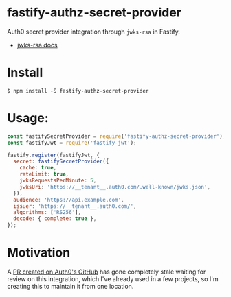 # fastify-authz-secret-provider

Auth0 secret provider integration through `jwks-rsa` in Fastify.

- [jwks-rsa docs](https://github.com/auth0/node-jwks-rsa#usage)

# Install

```terminal
$ npm install -S fastify-authz-secret-provider
```

# Usage:

```js
const fastifySecretProvider = require('fastify-authz-secret-provider');
const fastifyJwt = require('fastify-jwt');

fastify.register(fastifyJwt, {
  secret: fastifySecretProvider({
    cache: true,
    rateLimit: true,
    jwksRequestsPerMinute: 5,
    jwksUri: 'https://__tenant__.auth0.com/.well-known/jwks.json',
  }),
  audience: 'https://api.example.com',
  issuer: 'https://__tenant__.auth0.com/',
  algorithms: ['RS256'],
  decode: { complete: true },
});
```

# Motivation

A [PR created on Auth0's GitHub](https://github.com/vcanales/fastify-authz-secret-provider) has gone completely stale waiting for review on this integration, which I've already used in a few projects, so I'm creating this to maintain it from one location.

